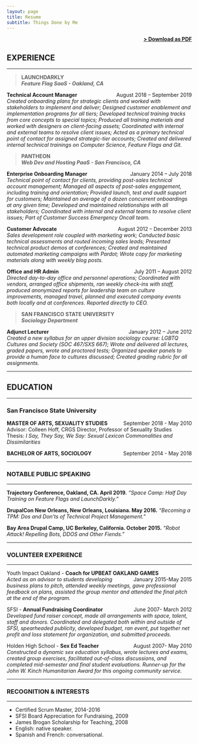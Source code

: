 ```yaml
---
layout: page
title: Resume
subtitle: Things Done by Me
---
```


<span style="float: right; "><a href="{{ '/assets/resume.pdf' | prepend: site.baseurl }}"><strong>> Download as PDF</strong></a> </span>
<br>

## EXPERIENCE
---------------

> **LAUNCHDARKLY**  
> **_Feature Flag SaaS - Oakland, CA_**

**Technical Account Manager**  <span style="float: right; ">August 2018 – September 2019</span>  
_Created onboarding plans for strategic clients and worked with stakeholders to implement and deliver; Designed customer enablement and implementation programs for all tiers; Developed technical training tracks from core concepts to special topics; Produced all training materials and worked with designers on client-facing assets; Coordinated with internal and external teams to resolve client issues; Acted as a primary technical point of contact for assigned strategic-tier accounts; Created and delivered internal technical trainings on Computer Science, Feature Flags and Git._


> **PANTHEON**  
> **_Web Dev and Hosting PaaS - San Francisco, CA_**


**Enterprise Onboarding Manager**  <span style="float: right; ">January 2014 – July 2018</span>  
_Technical point of contact for clients, providing post-sales technical account management; Managed all aspects of post-sales engagement, including training and orientation; Provided launch, test and audit support for customers; Maintained an average of a dozen concurrent onboardings at any given time; Developed and maintained relationships with all stakeholders; Coordinated with internal and external teams to resolve client issues; Part of Customer Success Emergency Oncall team._


**Customer Advocate** <span style="float: right; ">August 2012 – December 2013</span>  
_Sales development role coupled with marketing work; Conducted basic technical assessments and routed incoming sales leads; Presented technical product demos at conferences; Created and maintained automated marketing campaigns with Pardot; Wrote copy for marketing materials along with weekly blog posts._

**Office and HR Admin** <span style="float: right; ">July 2011 – August 2012</span>  
_Directed day-to-day office and personnel operations; Coordinated with vendors, arranged
office shipments, ran weekly check-ins with staff, produced anonymized reports for
leadership team on culture improvements, managed travel, planned and executed
company events both locally and at conferences. Reported directly to CEO._

> **SAN FRANCISCO STATE UNIVERSITY**  
> **_Sociology Department_**

**Adjunct Lecturer** <span style="float: right; ">January 2012 – June 2012</span>
<br>_Created a new syllabus for an upper division sociology course: LGBTQ Cultures and Society (SOC 467/SXS 667); Wrote and delivered all lectures, graded papers, wrote and proctored tests; Organized speaker panels to provide a human face to cultures discussed; Created grading rubric for all assignments._

***

## EDUCATION
---------------

### San Francisco State University  
**MASTER OF ARTS, SEXUALITY STUDIES**  <span style="float: right; ">September 2018 - May 2010</span>
<br>Advisor: Colleen Hoff, CRGS Director, Professor of Sexuality Studies<br>
Thesis: *I Say, They Say, We Say: Sexual Lexicon Commonalities and Dissimilarities*  

**BACHELOR OF ARTS, SOCIOLOGY** <span style="float: right; ">September 2014 - May 2018</span>

***
### NOTABLE PUBLIC SPEAKING
---------------
**Trajectory Conference, Oakland, CA. April 2019.**
*“Space Camp: Half Day Training on Feature Flags and LaunchDarkly.”*

**DrupalCon New Orleans, New Orleans, Louisiana. May 2016.**
*“Becoming a TPM: Dos and Don’ts of Technical Project Management.”*

**Bay Area Drupal Camp, UC Berkeley, California. October 2015.**
*“Robot Attack! Repelling Bots, DDOS and Other Fiends.”*

***
### VOLUNTEER EXPERIENCE
---------------
Youth Impact Oakland - **Coach for UPBEAT OAKLAND GAMES** <span style="float: right; ">January 2015-May 2015</span>
 <br>_Acted as an advisor to students developing business plans to pitch, attended weekly meetings, gave professional feedback on plans, assisted the group mentor and attended the final pitch at the end of the program._

SFSI - **Annual Fundraising Coordinator** <span style="float: right; ">June 2007- March 2012</span>  
_Developed fund raiser concept, made all arrangements with space, talent, staff and donors. Coordinated and delegated both within and outside of SFSI, spearheaded publicity, developed budget, ran event, put together net profit and loss statement for organization, and submitted proceeds._

Holden High School - **Sex Ed Teacher** <span style="float: right; ">August 2007- May 2010</span>  
_Constructed a dynamic sex education syllabus, wrote lectures and exams, created group exercises, facilitated out-of-class discussions, and completed mid-semester and final student evaluations. Runner-up for the John W. Kinch Humanitarian Award for this ongoing community service._

***
### RECOGNITION & INTERESTS
---------------
- Certified Scrum Master, 2014-2016
- SFSI Board Appreciation for Fundraising, 2009
- James Brogan Scholarship for Teaching, 2008
- English: native speaker.
- Spanish and French: conversational.
